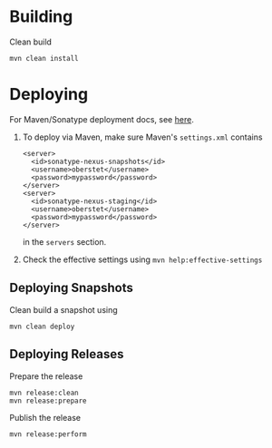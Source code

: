 # Building

Clean build

	mvn clean install

# Deploying

For Maven/Sonatype deployment docs, see [here](https://docs.sonatype.org/display/Repository/Sonatype+OSS+Maven+Repository+Usage+Guide).

 1. To deploy via Maven, make sure Maven's `settings.xml` contains

	    <server>
	      <id>sonatype-nexus-snapshots</id>
	      <username>oberstet</username>
	      <password>mypassword</password>
	    </server>
	    <server>
	      <id>sonatype-nexus-staging</id>
	      <username>oberstet</username>
	      <password>mypassword</password>
	    </server>

    in the `servers` section.

 2. Check the effective settings using `mvn help:effective-settings`

## Deploying Snapshots

Clean build a snapshot using

	mvn clean deploy

## Deploying Releases

Prepare the release

	mvn release:clean
	mvn release:prepare

Publish the release

	mvn release:perform
